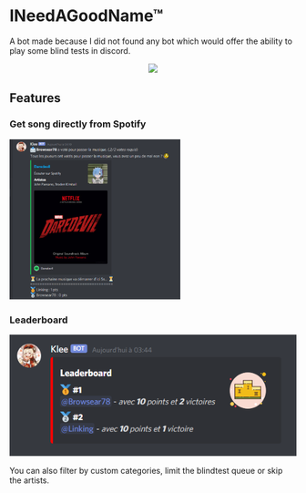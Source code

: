 # INeedAGoodName™

A bot made because I did not found any bot which would offer the ability to
play some blind tests in discord.

<p align="center">
    <img width="256" src="https://i.ibb.co/d0fq7c1/klee.png"/>
</p>

## Features

### Get song directly from Spotify

<img width="300" src="https://github.com/Liinkiing/discord-blindtest-bot/raw/master/.github/screen_1.png?raw=true">

### Leaderboard

<img width="600" src="https://github.com/Liinkiing/discord-blindtest-bot/raw/master/.github/screen_2.png?raw=true">

You can also filter by custom categories, limit the blindtest queue or skip the artists.
